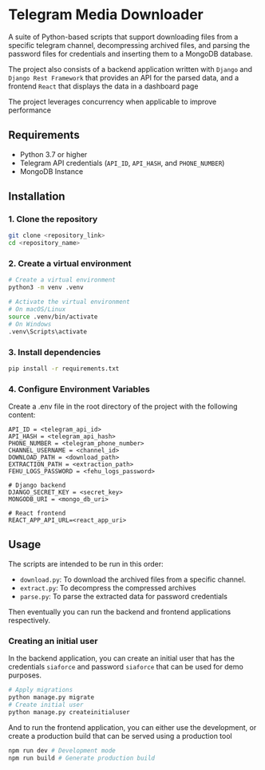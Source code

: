 # Telegram Media Downloader

A suite of Python-based scripts that support downloading files from a specific telegram channel, decompressing archived files, and parsing the password files for credentials and inserting them to a MongoDB database.

The project also consists of a backend application written with `Django` and `Django Rest Framework` that provides an API for the parsed data, and a frontend `React` that displays the data in a dashboard page

The project leverages concurrency when applicable to improve performance
  
## Requirements

- Python 3.7 or higher
- Telegram API credentials (`API_ID`, `API_HASH`, and `PHONE_NUMBER`)
- MongoDB Instance

## Installation

### 1. Clone the repository

```bash
git clone <repository_link>
cd <repository_name>
```

### 2. Create a virtual environment

```bash
# Create a virtual environment
python3 -m venv .venv

# Activate the virtual environment
# On macOS/Linux
source .venv/bin/activate
# On Windows
.venv\Scripts\activate
```

### 3. Install dependencies

```bash
pip install -r requirements.txt
```

### 4. Configure Environment Variables

Create a .env file in the root directory of the project with the following content:

```.env
API_ID = <telegram_api_id>
API_HASH = <telegram_api_hash>
PHONE_NUMBER = <telegram_phone_number>
CHANNEL_USERNAME = <channel_id>
DOWNLOAD_PATH = <download_path>
EXTRACTION_PATH = <extraction_path>
FEHU_LOGS_PASSWORD = <fehu_logs_password>

# Django backend
DJANGO_SECRET_KEY = <secret_key>
MONGODB_URI = <mongo_db_uri>

# React frontend
REACT_APP_API_URL=<react_app_uri>
```

## Usage

The scripts are intended to be run in this order:

- `download.py`: To download the archived files from a specific channel.
- `extract.py`: To decompress the compressed archives
- `parse.py`: To parse the extracted data for password credentials

Then eventually you can run the backend and frontend applications respectively.

### Creating an initial user

In the backend application, you can create an initial user that has the credentials `siaforce` and password `siaforce` that can be used for demo purposes.

```bash
# Apply migrations
python manage.py migrate
# Create initial user
python manage.py createinitialuser
```

And to run the frontend application, you can either use the development, or create a production build that can be served using a production tool

```bash
npm run dev # Development mode
npm run build # Generate production build
```
